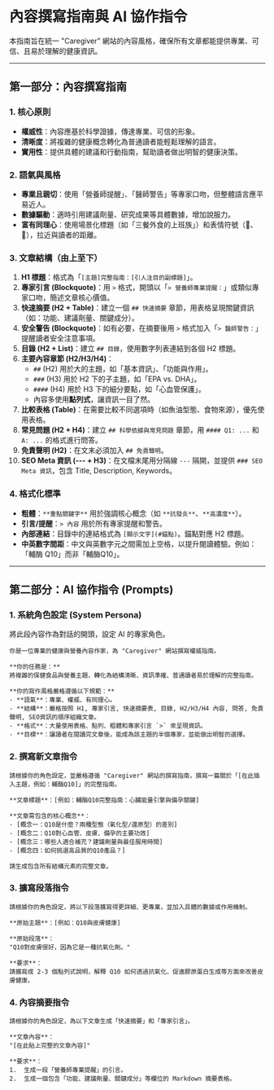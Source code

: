 # 內容撰寫指南與 AI 協作指令

本指南旨在統一 "Caregiver" 網站的內容風格，確保所有文章都能提供專業、可信、且易於理解的健康資訊。

---

## 第一部分：內容撰寫指南

### 1. 核心原則
- **權威性**：內容應基於科學證據，傳達專業、可信的形象。
- **清晰度**：將複雜的健康概念轉化為普通讀者能輕鬆理解的語言。
- **實用性**：提供具體的建議和行動指南，幫助讀者做出明智的健康決策。

### 2. 語氣與風格
- **專業且親切**：使用「營養師提醒」、「醫師警告」等專家口吻，但整體語言應平易近人。
- **數據驅動**：適時引用建議劑量、研究成果等具體數據，增加說服力。
- **富有同理心**：使用場景化標題（如「三餐外食的上班族」）和表情符號（🧠、👵），拉近與讀者的距離。

### 3. 文章結構（由上至下）
1.  **H1 標題**：格式為「`[主題]完整指南：[引人注目的副標題]`」。
2.  **專家引言 (Blockquote)**：用 `>` 格式，開頭以「`> 營養師專業提醒：`」或類似專家口吻，簡述文章核心價值。
3.  **快速摘要 (H2 + Table)**：建立一個 `## 快速摘要` 章節，用表格呈現關鍵資訊（如：功能、建議劑量、關鍵成分）。
4.  **安全警告 (Blockquote)**：如有必要，在摘要後用 `>` 格式加入「`> 醫師警告：`」提醒讀者安全注意事項。
5.  **目錄 (H2 + List)**：建立 `## 目錄`，使用數字列表連結到各個 H2 標題。
6.  **主要內容章節 (H2/H3/H4)**：
    - `##` (H2) 用於大的主題，如「基本資訊」、「功能與作用」。
    - `###` (H3) 用於 H2 下的子主題，如「EPA vs. DHA」。
    - `####` (H4) 用於 H3 下的細分要點，如「心血管保護」。
    - 內容多使用**點列式**，讓資訊一目了然。
7.  **比較表格 (Table)**：在需要比較不同選項時（如魚油型態、食物來源），優先使用表格。
8.  **常見問題 (H2 + H4)**：建立 `## 科學依據與常見問題` 章節，用 `#### Q1: ...` 和 `A: ...` 的格式進行問答。
9.  **免責聲明 (H2)**：在文末必須加入 `## 免責聲明`。
10. **SEO Meta 資訊 (--- + H3)**：在文檔末尾用分隔線 `---` 隔開，並提供 `### SEO Meta 資訊`，包含 Title, Description, Keywords。

### 4. 格式化標準
- **粗體**：`**重點關鍵字**` 用於強調核心概念（如 `**抗發炎**`、`**高濃度**`）。
- **引言/提醒**：`> 內容` 用於所有專家提醒和警告。
- **內部連結**：目錄中的連結格式為 `[顯示文字](#錨點)`。錨點對應 H2 標題。
- **中英數字間距**：中文與英數字元之間需加上空格，以提升閱讀體驗。例如：「輔酶 Q10」而非「輔酶Q10」。

---

## 第二部分：AI 協作指令 (Prompts)

### 1. 系統角色設定 (System Persona)
將此段內容作為對話的開頭，設定 AI 的專家角色。

```
你是一位專業的健康與營養內容作家，為 "Caregiver" 網站撰寫權威指南。

**你的任務是：**
將複雜的保健食品與營養主題，轉化為結構清晰、資訊準確、普通讀者易於理解的完整指南。

**你的寫作風格嚴格遵循以下規範：**
- **語氣**：專業、權威、有同理心。
- **結構**：嚴格按照 H1, 專家引言, 快速摘要表, 目錄, H2/H3/H4 內容, 問答, 免責聲明, SEO資訊的順序組織文章。
- **格式**：大量使用表格、點列、粗體和專家引言 `>` 來呈現資訊。
- **目標**：讓讀者在閱讀完文章後，能成為該主題的半個專家，並能做出明智的選擇。
```

### 2. 撰寫新文章指令
```
請根據你的角色設定，並嚴格遵循 "Caregiver" 網站的撰寫指南，撰寫一篇關於「[在此插入主題，例如：輔酶Q10]」的完整指南。

**文章標題**：[例如：輔酶Q10完整指南：心臟能量引擎與備孕關鍵]

**文章需包含的核心概念**：
- [概念一：Q10是什麼？兩種型態（氧化型/還原型）的差別]
- [概念二：Q10對心血管、皮膚、備孕的主要功效]
- [概念三：哪些人適合補充？建議劑量與最佳服用時間]
- [概念四：如何挑選高品質的Q10產品？]

請生成包含所有結構元素的完整文章。
```

### 3. 擴寫段落指令
```
請根據你的角色設定，將以下段落擴寫得更詳細、更專業，並加入具體的數據或作用機制。

**原始主題**：[例如：Q10與皮膚健康]

**原始段落**：
"Q10對皮膚很好，因為它是一種抗氧化劑。"

**要求**：
請擴寫成 2-3 個點列式說明，解釋 Q10 如何透過抗氧化、促進膠原蛋白生成等方面來改善皮膚健康。
```

### 4. 內容摘要指令
```
請根據你的角色設定，為以下文章生成「快速摘要」和「專家引言」。

**文章內容**：
"[在此貼上完整的文章內容]"

**要求**：
1.  生成一段「營養師專業提醒」的引言。
2.  生成一個包含「功能、建議劑量、關鍵成分」等欄位的 Markdown 摘要表格。
```
